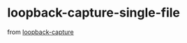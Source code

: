 # loopback-capture-single-file
from [loopback-capture](https://github.com/mvaneerde/blog/tree/develop/loopback-capture)
